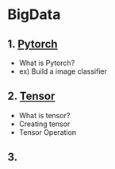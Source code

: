 # BigData

## 1. [Pytorch](https://github.com/bosunKwak/BigData/blob/main/Pytorch.ipynb)
- What is Pytorch?
- ex) Build a image classifier

## 2. [Tensor](https://github.com/bosunKwak/BigData/blob/main/tensor.ipynb)
- What is tensor?
- Creating tensor
- Tensor Operation

## 3. 
